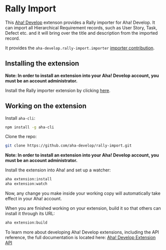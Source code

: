 # Rally Import

This [Aha! Develop](https://www.aha.io/develop/overview) extenson provides a Rally importer for Aha! Develop. It can import all Hierarchical Requirement records, such as User Story, Task, Defect etc. and it will bring over the title and description from the imported record.

It provides the `aha-develop.rally-import.importer` [importer contribution]().

## Installing the extension

**Note: In order to install an extension into your Aha! Develop account, you must be an account administrator.**

Install the Rally importer extension by clicking [here](https://secure.aha.io/settings/account/extensions/install?url=https%3A%2F%2Fsecure.aha.io%2Fextensions%2Faha-develop.rally-import.gz).

## Working on the extension

Install `aha-cli`:

```sh
npm install -g aha-cli
```

Clone the repo:

```sh
git clone https://github.com/aha-develop/rally-import.git
```

**Note: In order to install an extension into your Aha! Develop account, you must be an account administrator.**

Install the extension into Aha! and set up a watcher:

```sh
aha extension:install
aha extension:watch
```

Now, any change you make inside your working copy will automatically take effect in your Aha! account.

When you are finished working on your extension, build it so that others can install it through its URL:

```sh
aha extension:build
```

To learn more about developing Aha! Develop extensions, including the API reference, the full documentation is located here: [Aha! Develop Extension API]()
